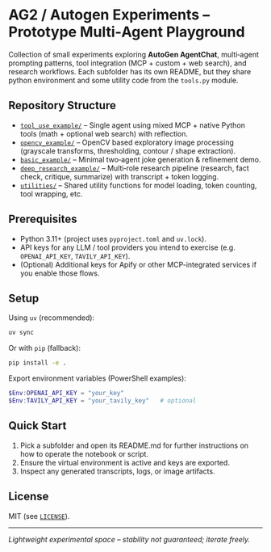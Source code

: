 # AG2 / Autogen Experiments – Prototype Multi‑Agent Playground

Collection of small experiments exploring **AutoGen AgentChat**, multi‑agent prompting patterns, tool integration (MCP + custom + web search), and research workflows. Each subfolder has its own README, but they share python environment and some utility code from the ``tools.py`` module.

## Repository Structure

- [`tool_use_example/`](tool_use_example/README.md) – Single agent using mixed MCP + native Python tools (math + optional web search) with reflection.
- [`opencv_example/`](opencv_example/README.md) – OpenCV based exploratory image processing (grayscale transforms, thresholding, contour / shape extraction).
- [`basic_example/`](basic_example/README.md) – Minimal two‑agent joke generation & refinement demo.
- [`deep_research_example/`](deep_research_example/README.md) – Multi‑role research pipeline (research, fact check, critique, summarize) with transcript + token logging.
- [`utilities/`](/utilities) – Shared utility functions for model loading, token counting, tool wrapping, etc.

## Prerequisites

- Python 3.11+ (project uses `pyproject.toml` and `uv.lock`).
- API keys for any LLM / tool providers you intend to exercise (e.g. `OPENAI_API_KEY`, `TAVILY_API_KEY`).
- (Optional) Additional keys for Apify or other MCP-integrated services if you enable those flows.

## Setup

Using `uv` (recommended):

```bash
uv sync
```

Or with `pip` (fallback):

```bash
pip install -e .
```

Export environment variables (PowerShell examples):

```powershell
$Env:OPENAI_API_KEY = "your_key"
$Env:TAVILY_API_KEY = "your_tavily_key"   # optional
```

## Quick Start

1. Pick a subfolder and open its README.md for further instructions on how to operate the notebook or script.
2. Ensure the virtual environment is active and keys are exported.
3. Inspect any generated transcripts, logs, or image artifacts.

## License

MIT (see [`LICENSE`](LICENSE)).

---

*Lightweight experimental space – stability not guaranteed; iterate freely.*
